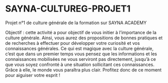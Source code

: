 # SAYNA-CULTUREG-PROJET1
Projet n°1 de culture générale de la formation sur SAYNA ACADEMY

Objectif : 
cette activité a pour objectif de vous initier à l’importance de la culture générale. Ainsi,
vous aurez des propositions de bonnes pratiques et de recherches à effectuer pour
développer votre curiosité et vos connaissances générales.
Ce qui est magique avec la culture générale, c’est que dans un premier temps vous
pensez que les informations et les connaissances mobilisées ne vous serviront pas
directement, jusqu’à ce que vous soyez confronté à une situation sollicitant ces
connaissances. Grâce à elle, le monde vous paraîtra plus clair. Profitez donc de ce
moment pour aiguiser votre esprit !
